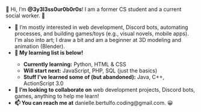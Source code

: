 👋 Hi, I’m <b>@3y3l3ss0ur0b0r0s</b>! I am a former CS student and a current social worker. 🙂
<ul>
  <li>👀 I’m mostly interested in web development, Discord bots, automating processes, and building games/toys (e.g., visual novels, mobile apps). I'm also into art; I draw a bit and am a beginner at 3D modeling and animation (Blender).</li>
  <li><b>🌱 My learning list is below!</b></li>
    <ul>
      <li><b>Currently learning:</b> Python, HTML & CSS</li>
      <li><b>Will start next:</b> JavaScript, PHP, SQL (just the basics)</li>
      <li><b>Stuff I've learned some of (but abandoned):</b> Java, C++, ActionScript 3.0</li>
    </ul>
  </li>
  <li><b>🤝 I’m looking to collaborate on</b> web development projects, Discord bots, games, anything to help me learn!</li>
  <li><b>📫 You can reach me at</b> danielle.bertulfo.coding@gmail.com. 😀</li>
</ul>

<!---
3y3l3ss0ur0b0r0s/3y3l3ss0ur0b0r0s is a ✨ special ✨ repository because its `README.md` (this file) appears on your GitHub profile.
You can click the Preview link to take a look at your changes.
--->

